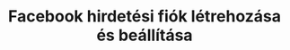 ---
title: Facebook hirdetési fiók létrehozása és beállítása
description: Facebook hirdetési fiók létrehozása és beállítása
sidebar_label: Hirdetési fiók létrehozása és beállítása
sidebar_position: 3
---